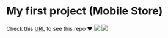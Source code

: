 # My first project (Mobile Store) 
Check this [URL](https://mahdibaderloo.github.io/mobile-store/) to see this repo ❤️
![](https://img.shields.io/badge/HTML5-E34F26?style=for-the-badge&logo=html5&logoColor=white)
![](	https://img.shields.io/badge/CSS3-1572B6?style=for-the-badge&logo=css3&logoColor=white)

